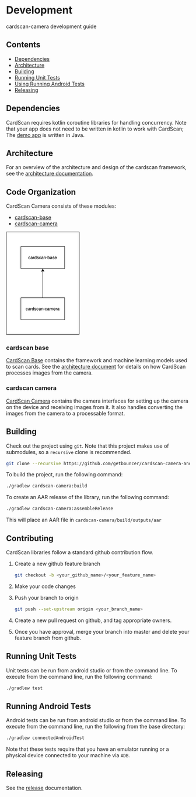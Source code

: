 # Development

cardscan-camera development guide

## Contents

* [Dependencies](#dependencies)
* [Architecture](#architecture)
* [Building](#building)
* [Running Unit Tests](#running-unit-tests)
* [Using Running Android Tests](#running-android-tests)
* [Releasing](#releasing)

## Dependencies

CardScan requires kotlin coroutine libraries for handling concurrency. Note that your app does not need to be written in kotlin to work with CardScan; The [demo app](https://github.com/getbouncer/cardscan-demo-android) is written in Java.

## Architecture

For an overview of the architecture and design of the cardscan framework, see the [architecture documentation](https://github.com/getbouncer/cardscan-base-android/blob/master/docs/architecture.md).

## Code Organization

CardScan Camera consists of these modules:
* [cardscan-base](https://github.com/getbouncer/cardscan-base-android)
* [cardscan-camera](https://github.com/getbouncer/cardscan-camera-android)

![cardscan_camera dependencies](images/cardscan_camera_dependencies.png)

### cardscan base

[CardScan Base](https://github.com/getbouncer/cardscan-base-android) contains the framework and machine learning models used to scan cards. See the [architecture document](https://github.com/getbouncer/cardscan-base-android/blob/master/docs/architecture.md) for details on how CardScan processes images from the camera.

### cardscan camera

[CardScan Camera](https://github.com/getbouncer/cardscan-camera-android) contains the camera interfaces for setting up the camera on the device and receiving images from it. It also handles converting the images from the camera to a processable format.

## Building

Check out the project using `git`. Note that this project makes use of submodules, so a `recursive` clone is recommended.
```bash
git clone --recursive https://github.com/getbouncer/cardscan-camera-android
```

To build the project, run the following command:
```bash
./gradlew cardscan-camera:build
```

To create an AAR release of the library, run the following command:
```bash
./gradlew cardscan-camera:assembleRelease
```
This will place an AAR file in `cardscan-camera/build/outputs/aar`

## Contributing

CardScan libraries follow a standard github contribution flow.

1. Create a new github feature branch
    ```bash
    git checkout -b <your_github_name>/<your_feature_name>
    ```

1. Make your code changes

1. Push your branch to origin
    ```bash
    git push --set-upstream origin <your_branch_name>
    ```

1. Create a new pull request on github, and tag appropriate owners.

1. Once you have approval, merge your branch into master and delete your feature branch from github.

## Running Unit Tests

Unit tests can be run from android studio or from the command line. To execute from the command line, run the following command:
```bash
./gradlew test
```

## Running Android Tests

Android tests can be run from android studio or from the command line. To execute from the command line, run the following from the base directory:
```bash
./gradlew connectedAndroidTest
```

Note that these tests require that you have an emulator running or a physical device connected to your machine via `ADB`.

## Releasing

See the [release](release.md) documentation.
